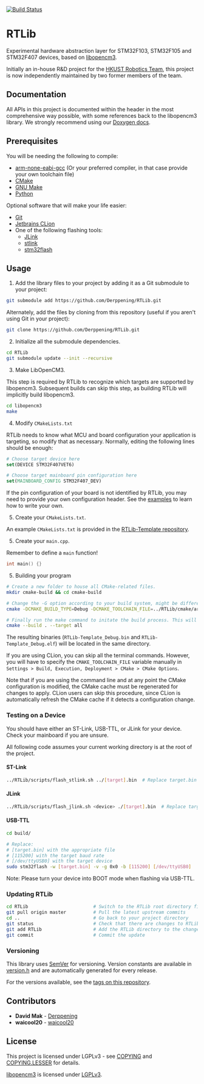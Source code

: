 [![Build Status](https://travis-ci.org/Derppening/RTLib.svg?branch=master)](https://travis-ci.org/Derppening/RTLib)

# RTLib
Experimental hardware abstraction layer for STM32F103, STM32F105 and STM32F407 devices, based on 
[libopencm3](https://github.com/libopencm3/libopencm3).

Initially an in-house R&D project for the [HKUST Robotics Team](https://robotics.ust.hk/), this project is now
independently maintained by two former members of the team.

## Documentation

All APIs in this project is documented within the header in the most comprehensive way possible, with some references 
back to the libopencm3 library. We strongly recommend using our [Doxygen docs](https://Derppening.github.io/RTLib/).

## Prerequisites
You will be needing the following to compile:

- [arm-none-eabi-gcc](https://developer.arm.com/open-source/gnu-toolchain/gnu-rm) (Or your preferred compiler, in that 
case provide your own toolchain file)
- [CMake](https://cmake.org/)
- [GNU Make](https://www.gnu.org/software/make/)
- [Python](https://www.python.org/)

Optional software that will make your life easier:
- [Git](https://git-scm.com/)
- [Jetbrains CLion](https://www.jetbrains.com/clion/)
- One of the following flashing tools:
    - [JLink](https://www.segger.com/products/debug-probes/j-link/technology/flash-download/)
    - [stlink](https://github.com/texane/stlink)
    - [stm32flash](https://sourceforge.net/p/stm32flash/wiki/Home/)

## Usage

1. Add the library files to your project by adding it as a Git submodule to your project:

```bash
git submodule add https://github.com/Derppening/RTLib.git
```

Alternately, add the files by cloning from this repository (useful if you aren't using Git in your project):

```bash
git clone https://github.com/Derppening/RTLib.git
```

2. Initialize all the submodule dependencies.

```bash
cd RTLib
git submodule update --init --recursive
```

3. Make LibOpenCM3.

This step is required by RTLib to recognize which targets are supported by libopencm3. Subsequent builds can skip this 
step, as building RTLib will implicitly build libopencm3.

```bash
cd libopencm3
make
```

4. Modify `CMakeLists.txt`

RTLib needs to know what MCU and board configuration your application is targeting, so modify that as necessary. 
Normally, editing the following lines should be enough:
```cmake
# Choose target device here
set(DEVICE STM32F407VET6)

# Choose target mainboard pin configuration here
set(MAINBOARD_CONFIG STM32F407_DEV)
```

If the pin configuration of your board is not identified by RTLib, you may need to provide your own configuration 
header. See the [examples](https://github.com/Derppening/RTLib/tree/master/src/config) to learn how to write your own.

5. Create your `CMakeLists.txt`.

An example `CMakeLists.txt` is provided in the 
[RTLib-Template repository](https://github.com/Derppening/RTLib-Examples/blob/master/CMakeLists.txt).

5. Create your `main.cpp`.

Remember to define a `main` function!

```cpp
int main() {}
```

5. Building your program

```bash
# Create a new folder to house all CMake-related files.
mkdir cmake-build && cd cmake-build

# Change the -G option according to your build system, might be different for example if you were using MinGW.
cmake -DCMAKE_BUILD_TYPE=Debug -DCMAKE_TOOLCHAIN_FILE=../RTLib/cmake/arm-toolchain.cmake -G "CodeBlocks - Unix Makefiles" ..

# Finally run the make command to initate the build process. This will build everything into the "cmake-build" folder.
cmake --build . --target all
```

The resulting binaries (`RTLib-Template_Debug.bin` and `RTLib-Template_Debug.elf`) will be located in the same 
directory.

If you are using CLion, you can skip all the terminal commands. However, you will have to specify the 
`CMAKE_TOOLCHAIN_FILE` variable manually in `Settings > Build, Execution, Deployment > CMake > CMake Options`.

Note that if you are using the command line and at any point the CMake configuration is modified, the CMake cache must 
be regenerated for changes to apply. CLion users can skip this procedure, since CLion is automatically refresh the 
CMake cache if it detects a configuration change.

### Testing on a Device

You should have either an ST-Link, USB-TTL, or JLink for your device. Check your mainboard if you are unsure.

All following code assumes your current working directory is at the root of the project.

#### ST-Link

```bash
../RTLib/scripts/flash_stlink.sh ../[target].bin  # Replace target.bin with the appropriate file
```

#### JLink

```bash
../RTLib/scripts/flash_jlink.sh <device> ./[target].bin  # Replace target.bin with the appropriate file
```

#### USB-TTL

```bash
cd build/

# Replace:
# [target.bin] with the appropriate file
# [115200] with the target baud rate
# [/dev/ttyUSB0] with the target device
sudo stm32flash -w [target.bin] -v -g 0x0 -b [115200] [/dev/ttyUSB0] 
```

Note: Please turn your device into BOOT mode when flashing via USB-TTL.

### Updating RTLib

```bash 
cd RTLib                        # Switch to the RTLib root directory first if you aren't already
git pull origin master          # Pull the latest upstream commits
cd ..                           # Go back to your project directory
git status                      # Check that there are changes to RTLib
git add RTLib                   # Add the RTLib directory to the change list
git commit                      # Commit the update
```

### Versioning

This library uses [SemVer](https://semver.org/) for versioning. Version constants are available in 
[version.h](src/version.h) and are automatically generated for every release.

For the versions available, see the [tags on this repository](https://github.com/Derppening/RTLib/tags).

## Contributors

- **David Mak** - [Derppening](https://github.com/Derppening/)
- **waicool20** - [waicool20](https://github.com/waicool20)

## License

This project is licensed under LGPLv3 - see [COPYING](COPYING) and [COPYING.LESSER](COPYING.LESSER) for details.

[libopencm3](https://github.com/libopencm3/libopencm3) is licensed under 
[LGPLv3](https://github.com/libopencm3/libopencm3/blob/master/COPYING.LGPL3).

